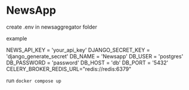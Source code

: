 # NewsApp
 
create .env in newsaggregator folder 

example 

NEWS_API_KEY = 'your_api_key'
DJANGO_SECRET_KEY = 'django_generate_secret'
DB_NAME = 'Newsapp'
DB_USER = 'postgres'
DB_PASSWORD = 'password'
DB_HOST = 'db'
DB_PORT = '5432'
CELERY_BROKER_REDIS_URL="redis://redis:6379"

run `docker compose up`
